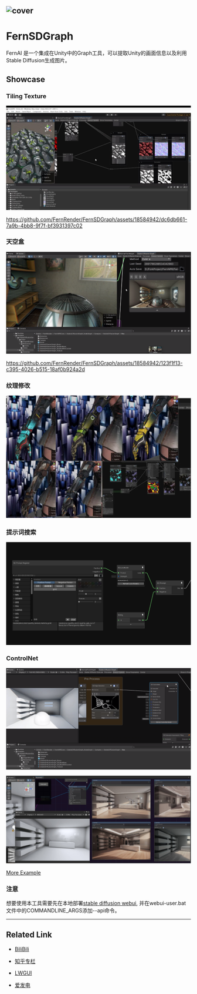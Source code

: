 ![cover](https://github.com/DeJhon-Huang/FernNPR/blob/master/DocAssets/cover.jpg)
------------------------------------

# FernSDGraph

FernAI 是一个集成在Unity中的Graph工具，可以提取Unity的画面信息以及利用Stable Diffusion生成图片。

## Showcase

### Tiling Texture

![](/DocAssets/TilingPBR.jpg)

https://github.com/FernRender/FernSDGraph/assets/18584942/dc6db661-7a9b-4bb8-9f7f-bf3931397c02

### 天空盒

![](/DocAssets/SkyHDRI.png)

https://github.com/FernRender/FernSDGraph/assets/18584942/123f1f13-c395-4026-b515-18af0b924a2d


### 纹理修改

![](/DocAssets/TextureModify.png)


### 提示词搜索

![](/DocAssets/PromptGenerator.png)

### ControlNet

![](/DocAssets/ControlNet.png)

![](/DocAssets/ControlNet2.jpg)

[More Example](https://github.com/DeJhon-Huang/FernNPR/wiki/Stable-Graph-Example)

### 注意

想要使用本工具需要先在本地部署[stable diffusion webui](https://github.com/AUTOMATIC1111/stable-diffusion-webui), 并在webui-user.bat文件中的COMMANDLINE_ARGS添加--api命令。
___

## Related Link

- [BiliBili](https://space.bilibili.com/477693184)

- [知乎专栏](https://www.zhihu.com/column/c_1587028302690304000)

- [LWGUI](https://github.com/JasonMa0012/LWGUI)

- [爱发电](https://afdian.net/a/FernRender)

